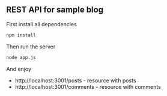 REST API for sample blog
---------------

First install all dependencies
``` bash
npm install
```
Then run the server
``` bash
node app.js
```
And enjoy

  - http://localhost:3001/posts - resource with posts
  - http://localhost:3001/comments - resource with comments